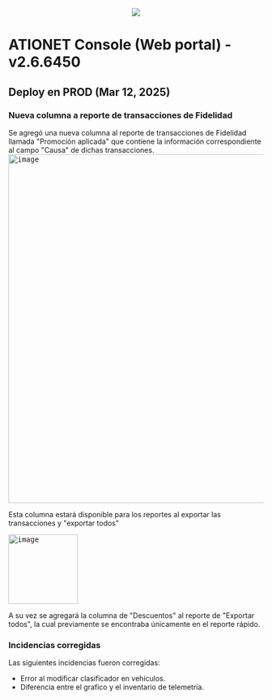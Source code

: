 <p align="center">
  <img src="https://github.com/Ationet/ationetdocs/raw/master/Content/Images/ATIOnetLogo_250x70.png" />
</p>

# ATIONET Console (Web portal) - v2.6.6450

## Deploy en PROD (Mar 12, 2025)

### Nueva columna a reporte de transacciones de Fidelidad 
Se agregó una nueva columna al reporte de transacciones de Fidelidad llamada "Promoción aplicada" que contiene la información correspondiente al campo "Causa" de dichas transacciones.
<kbd>
<img width="687" alt="image" src="https://github.com/user-attachments/assets/9623a38e-3dec-4872-bb73-96d95905740f" />
</kbd>

Esta columna estará disponible para los reportes al exportar las transacciones y "exportar todos"

<kbd>
<img width="137" alt="image" src="https://github.com/user-attachments/assets/c217a0b3-275e-43b7-aa2f-038014229994" />
</kbd>

A su vez se agregará la columna de "Descuentos" al reporte de "Exportar todos", la cual previamente se encontraba únicamente en el reporte rápido.

### Incidencias corregidas
Las siguientes incidencias fueron corregidas:
  - Error al modificar clasificador en vehículos.
  - Diferencia entre el grafico y el inventario de telemetría.
